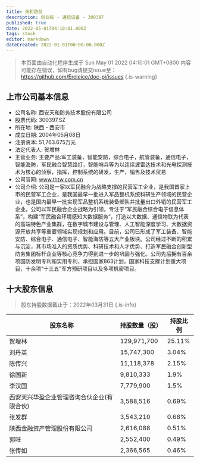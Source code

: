 ```yaml
---
title: 天和防务
description: 创业板 - 通信设备 - 300397
published: true
date: 2022-05-01T04:10:01.000Z
tags: stock
editor: markdown
dateCreated: 2022-01-01T00:00:00.000Z
---
```


> 本页面由自动化程序生成于 Sun May 01 2022 04:10:01 GMT+0800
> 内容可能存在错误，如有bug请提交issue至：https://github.com/Eroleice/doc-pi/issues
{.is-warning}

## 上市公司基本信息
- 公司名称: 西安天和防务技术股份有限公司
- 股票代码: 300397.SZ
- 所在地: 陕西 - 西安市
- 成立日期: 2004年05月08日
- 注册资本: 51,763.675万元
- 法定代表人: 贺增林
- 主营业务: 主要产品:军工装备，智能安防，综合电子，航管装备，通信电子，智能海防，军民融合智慧路灯，智能哨兵等为以连续波雷达技术和光电探测技术为核心的侦察，指挥，控制系统的研发，生产，销售及技术贸易
- 公司官网: www.thtw.com.cn
- 公司介绍: 公司是一家以军民融合为战略支撑的民营军工企业，是我国首家上市的民营军工企业，是我国最早一批进入军品整机系统科研生产领域的民营企业，也是国内最早一批实现军品整机系统装备部队并批量出口外销的民营军工企业。公司以军民融合企业战略为引领，专注于“军民融合综合电子信息体系”，构建“军民融合环境感知大数据服务”，打造以大数据、通信物联为代表的高端特色产业集群，在数字城市建设与管理、人工智能深度学习、大数据资源开放共享等重要领域实现规划和应用。目前，公司已形成了军工装备、智能安防、综合电子、通信电子、智能海防等五大产业板块。公司经过不断的积累与沉淀，其市场准入的资质优势、科研技术和人才优势、打造军民融合创新型防务集团标杆企业等核心竞争力得到进一步的巩固与强化。公司先后拥有百余项国防发明专利和实用专利，承担国家863计划，国家科技支撑计划重大项目，十余项“十三五”军方预研项目以及多项机密项目。


## 十大股东信息
> 股东持股数据截止于：2022年03月31日
{.is-info}

| 股东名称 | 持股数量（股） | 持股比例 |
| --- | --- | --- |
| 贺增林 | 129,971,700 | 25.11% |
| 刘丹英 | 15,747,300 | 3.04% |
| 陈传兴 | 11,118,378 | 2.15% |
| 徐国新 | 9,810,333 | 1.9% |
| 李汉国 | 7,779,900 | 1.5% |
| 西安天兴华盈企业管理咨询合伙企业(有限合伙) | 3,588,516 | 0.69% |
| 张发群 | 3,543,210 | 0.68% |
| 陕西金融资产管理股份有限公司 | 2,616,088 | 0.51% |
| 郭旺 | 2,552,400 | 0.49% |
| 张传如 | 2,366,565 | 0.46% |




